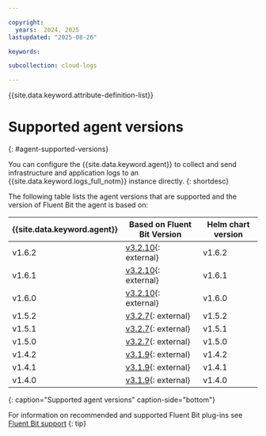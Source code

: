 ```yaml
---

copyright:
  years:  2024, 2025
lastupdated: "2025-08-26"

keywords:

subcollection: cloud-logs

---
```


{{site.data.keyword.attribute-definition-list}}



# Supported agent versions
{: #agent-supported-versions}

You can configure the {{site.data.keyword.agent}} to collect and send infrastructure and application logs to an {{site.data.keyword.logs_full_notm}} instance directly.
{: shortdesc}

The following table lists the agent versions that are supported and the version of Fluent Bit the agent is based on:

| {{site.data.keyword.agent}}                         | Based on Fluent Bit Version | Helm chart version |
|-----------------------------------------------------|-----------------------------|--------------------|
| v1.6.2                                              | [v3.2.10](https://fluentbit.io/announcements/v3.2.10/){: external} | v1.6.2   |
| v1.6.1                                              | [v3.2.10](https://fluentbit.io/announcements/v3.2.10/){: external} | v1.6.1   |
| v1.6.0                                              | [v3.2.10](https://fluentbit.io/announcements/v3.2.10/){: external} | v1.6.0   |
| v1.5.2                                              | [v3.2.7](https://fluentbit.io/announcements/v3.2.7/){: external} | v1.5.2   |
| v1.5.1                                              | [v3.2.7](https://fluentbit.io/announcements/v3.2.7/){: external} | v1.5.1   |
| v1.5.0                                              | [v3.2.7](https://fluentbit.io/announcements/v3.2.7/){: external} | v1.5.0   |
| v1.4.2                                              | [v3.1.9](https://fluentbit.io/announcements/v3.1.9/){: external} | v1.4.2   |
| v1.4.1                                              | [v3.1.9](https://fluentbit.io/announcements/v3.1.9/){: external} | v1.4.1   |
| v1.4.0                                              | [v3.1.9](https://fluentbit.io/announcements/v3.1.9/){: external} | v1.4.0   |
{: caption="Supported agent versions" caption-side="bottom"}

For information on recommended and supported Fluent Bit plug-ins see [Fluent Bit support](/docs/cloud-logs?topic=cloud-logs-agent-plugin-support)
{: tip}
